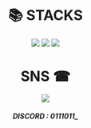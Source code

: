 <div align=center><h1>📚 STACKS</h1></div>

<div align=center> 
  <img src="https://img.shields.io/badge/c++-00599C?style=for-the-badge&logo=c%2B%2B&logoColor=white">
  <img src="https://img.shields.io/badge/python-3776AB?style=for-the-badge&logo=python&logoColor=white"> 
  <img src="https://img.shields.io/badge/python-3776AB?style=for-the-badge&logo=python&logoColor=white"> 
  <br>
  <div align=center><h1>SNS ☎</h1></div>
  <img src="https://img.shields.io/badge/discord-3776AB?style=for-the-badge&logo=discord&logoColor=white"> 
  <div align=center><h5>DISCORD : 0111011_</h5></div>
</div>
